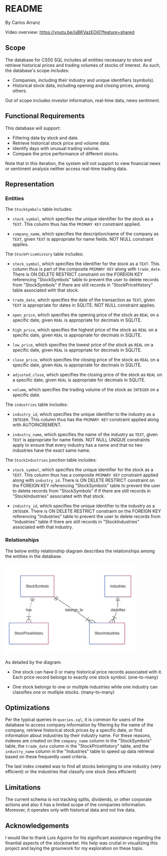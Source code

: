 # README

By Carlos Arranz

Video overview: https://youtu.be/jsBKVazEOj0?feature=shared

## Scope

The database for CS50 SQL includes all entities necessary to store and retrieve historical prices and trading volumes of stocks of interest. As such, the database's scope includes:

* Companies, including their industry and unique identifiers (symbols).
* Historical stock data, including opening and closing prices, among others.

Out of scope includes investor information, real-time data, news sentiment.

## Functional Requirements

This database will support:

* Filtering data by stock and date.
* Retrieve historical stock price and volume data.
* Identify days with unusual trading volume.
* Compare the price performance of different stocks.

Note that in this iteration, the system will not support to view financial news or sentiment analysis neither access real-time trading data.

## Representation

### Entities

The `StockSymbols` table includes:

* `stock_symbol`, which specifies the unique identifier for the stock as a `TEXT`. This column thus has the `PRIMARY KEY` constraint applied.

* `company_name`, which specifies the description/name of the company as `TEXT`, given `TEXT` is appropriate for name fields. NOT NULL constraint applies.


The `StockPriceHistory` table includes:

* `stock_symbol`, which specifies the identifier for the stock as a `TEXT`. This column thus is part of the composite `PRIMARY KEY` along with `trade_date`. There is ON DELETE RESTRICT constraint on the FOREIGN KEY referencing "StockSymbols" table to prevent the user to delete records from "StockSymbols" if there are still records in "StockPriceHistory" table associated with that stock.

* `trade_date`, which specifies the date of the transaction as `TEXT`, given `TEXT` is appropriate for dates in SQLITE. NOT NULL constraint applies.

* `open_price`, which specifies the opening price of the stock as `REAL` on a specific date, given `REAL` is appropriate for decimals in SQLITE.

* `high_price`, which specifies the highest price of the stock as `REAL` on a specific date, given `REAL` is appropriate for decimals in SQLITE.

* `low_price`, which specifies the lowest price of the stock as `REAL` on a specific date, given `REAL` is appropriate for decimals in SQLITE.

* `close_price`, which specifies the closing price of the stock as `REAL` on a specific date, given `REAL` is appropriate for decimals in SQLITE.

* `adjusted_close`, which specifies the closing price of the stock as `REAL` on a specific date, given `REAL` is appropriate for decimals in SQLITE.

* `volume`, which specifies the trading volume of the stock as `INTEGER` on a specific date.

The `industries` table includes:

* `industry_id`, which specifies the unique identifier to the industry as a `INTEGER`. This column thus has the `PRIMARY KEY` constraint applied along with  AUTOINCREMENT.

* `industry_name`, which specifies the name of the industry as `TEXT`, given `TEXT` is appropriate for name fields. NOT NULL UNIQUE constraints apply to ensure that every industry has a name and that no two industries have the exact same name.

The `StockIndustries` junction table includes:

* `stock_symbol`, which specifies the unique identifier for the stock as a `TEXT`. This column thus has a composite `PRIMARY KEY` constraint applied along with `industry_id`. There is ON DELETE RESTRICT constraint on the FOREIGN KEY referencing "StockSymbols" table to prevent the user to delete records from "StockSymbols" if if there are still records in "StockIndustries" associated with that stock.

* `industry_id`, which specifies the unique identifier to the industry as a `INTEGER`.
There is ON DELETE RESTRICT constraint on the FOREIGN KEY referencing "Industries" table to prevent the user to delete records from "Industries" table if there are still records in "StockIndustries" associated with that industry.


### Relationships

The below entity relationship diagram describes the relationships among the entities in the database.

![ER Diagram](ER.jpg)

As detailed by the diagram:

* One stock can have 0 or many historical price records associated with it. Each price record belongs to exactly one stock symbol. (one-to-many)

* One stock belongs to one or multiple industries while one industry can classifies one or mutliple stocks. (many-to-many)


## Optimizations

Per the typical queries in `queries.sql`, it is common for users of the database to access company information by filtering by the name of the company, retrieve historical stock prices by a specific date, or find information about industries by their industry name. For these reasons, indexes are created on the `company_name` column in the "StockSymbols" table, the `trade_date` column in the "StockPriceHistory" table, and the `industry_name` column in the "Industries" table to speed up data retrieval based on these frequently used criteria.

The last index created was to find all stocks belonging to one industry (very efficient) or the industries that classify one stock (less efficient)

## Limitations

The current schema is not tracking splits, dividends, or other corporate actions and also it has a limited scope of the companies information.
Moreover, it operates only with historical data and not live data.



## Acknowledgements

I would like to thank Luis Aguirre for his significant assistance regarding the finantial aspects of the stockmarket. His help was crutial in visualizing this project and laying the grounwork for my exploration on these topis.
